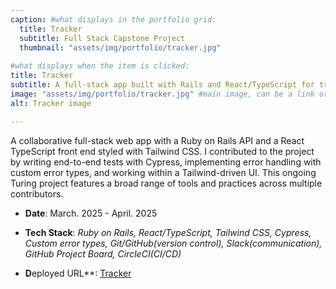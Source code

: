 ```yaml
---
caption: #what displays in the portfolio grid:
  title: Tracker
  subtitle: Full Stack Capstone Project
  thumbnail: "assets/img/portfolio/tracker.jpg"
  
#what displays when the item is clicked:
title: Tracker
subtitle: A full-stack app built with Rails and React/TypeScript for tracking job applications, companies, and contacts.
image: "assets/img/portfolio/tracker.jpg" #main image, can be a link or a file in assets/img/portfolio
alt: Tracker image

---
```

A collaborative full-stack web app with a Ruby on Rails API and a React TypeScript front end styled with Tailwind CSS. I contributed to the project by writing end-to-end tests with Cypress, implementing error handling with custom error types, and working within a Tailwind-driven UI. This ongoing Turing project features a broad range of tools and practices across multiple contributors.

- **Date**: March. 2025 - April. 2025

- **Tech Stack**: *Ruby on Rails, React/TypeScript, Tailwind CSS, Cypress, Custom error types, Git/GitHub(version control), Slack(communication), GitHub Project Board, CircleCI(CI/CD)*

- **D**eployed URL**: <a href="https://tracker-crm-fe-38f7cf1aaca5.herokuapp.com/" target="_blank"><u>Tracker</u></a>
